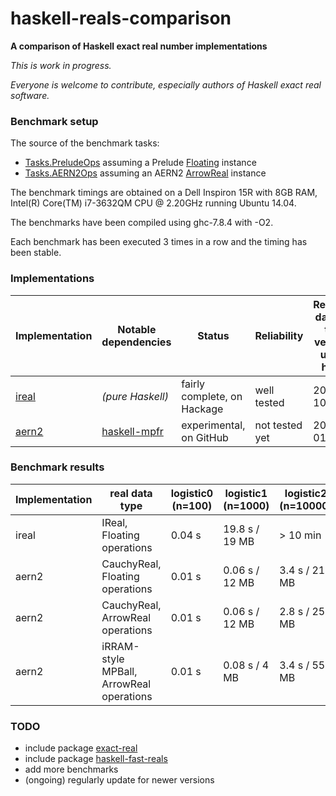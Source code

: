 # haskell-reals-comparison

__A comparison of Haskell exact real number implementations__

_This is work in progress._

_Everyone is welcome to contribute, especially authors of Haskell exact real software._

### Benchmark setup

The source of the benchmark tasks:  
* [Tasks.PreludeOps](https://github.com/michalkonecny/haskell-reals-comparison/blob/master/src/Tasks/PreludeOps.hs) assuming a Prelude [Floating](https://hackage.haskell.org/package/base-4.8.1.0/docs/Prelude.html#t:Floating) instance
* [Tasks.AERN2Ops](https://github.com/michalkonecny/haskell-reals-comparison/blob/master/src/Tasks/AERN2Ops.hs) assuming an AERN2 [ArrowReal](https://github.com/michalkonecny/aern2/blob/master/aern2-num/src/AERN2/Num/Operations.hs) instance

The benchmark timings are obtained on a Dell Inspiron 15R with 8GB RAM,
Intel(R) Core(TM) i7-3632QM CPU @ 2.20GHz running Ubuntu 14.04.

The benchmarks have been compiled using ghc-7.8.4 with -O2.

Each benchmark has been executed 3 times in a row and the timing has been stable.

### Implementations

| Implementation | Notable dependencies | Status | Reliability | Release date of the version used here |
| ----- | ----- | ----- | ----- | ----- |
| [ireal](https://hackage.haskell.org/package/ireal) | _(pure Haskell)_ | fairly complete, on Hackage | well tested | 2015-10-31 |
| [aern2](https://github.com/michalkonecny/aern2) | [haskell-mpfr](https://github.com/comius/haskell-mpfr) | experimental, on GitHub | not tested yet | 2016-01-21 |


### Benchmark results

| Implementation | real data type | logistic0 (n=100) | logistic1 (n=1000)  | logistic2 (n=10000)  | logistic2 (n=100000) |
| -------- | ------ | ---- | ---- | ---- | ---- |
| ireal | IReal, Floating operations | 0.04 s | 19.8 s / 19 MB | > 10 min | > 10 min |
| aern2 | CauchyReal, Floating operations | 0.01 s | 0.06 s / 12 MB | 3.4 s / 211 MB | > 2GB |
| aern2 | CauchyReal, ArrowReal operations | 0.01 s | 0.06 s / 12 MB | 2.8 s / 253 MB | > 2GB |
| aern2 | iRRAM-style MPBall, ArrowReal operations | 0.01 s | 0.08 s / 4 MB | 3.4 s / 55 MB | 300 s / 147 MB |

### TODO
* include package [exact-real](https://hackage.haskell.org/package/exact-real)
* include package [haskell-fast-reals](https://github.com/comius/haskell-fast-reals)
* add more benchmarks
* (ongoing) regularly update for newer versions
